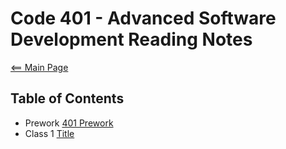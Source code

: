 # Code 401 - Advanced Software Development Reading Notes
[<== Main Page](../README.md)

## Table of Contents

- Prework [401 Prework](prework.md)
- Class 1 [Title](class-01.md)